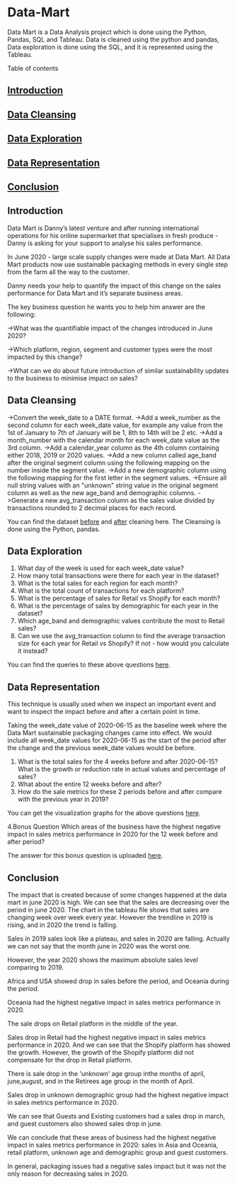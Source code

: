 # Data-Mart
Data Mart is a Data Analysis project which is done using the Python, Pandas, SQL and Tableau. Data is cleaned using the python and pandas, Data exploration is done using the SQL, and it is represented using the Tableau.

Table of contents
## [Introduction](#introduction)
## [Data Cleansing](#data-cleansing)
## [Data Exploration](#data-exploration) 
## [Data Representation](#data-representation)
## [Conclusion](#conclusion)


## Introduction
Data Mart is Danny’s latest venture and after running international operations for his online supermarket that specialises in fresh produce - Danny is asking for your support to analyse his sales performance.

In June 2020 - large scale supply changes were made at Data Mart. All Data Mart products now use sustainable packaging methods in every single step from the farm all the way to the customer.

Danny needs your help to quantify the impact of this change on the sales performance for Data Mart and it’s separate business areas.

The key business question he wants you to help him answer are the following:

->What was the quantifiable impact of the changes introduced in June 2020?

->Which platform, region, segment and customer types were the most impacted by this change?

->What can we do about future introduction of similar sustainability updates to the business to minimise impact on sales?


## Data Cleansing
->Convert the week_date to a DATE format. 
->Add a week_number as the second column for each week_date value, for example any value from the 1st of January to 7th of January will be 1, 8th to 14th will be 2 etc. 
->Add a month_number with the calendar month for each week_date value as the 3rd column. 
->Add a calendar_year column as the 4th column containing either 2018, 2019 or 2020 values. 
->Add a new column called age_band after the original segment column using the following mapping on the number inside the segment value. 
->Add a new demographic column using the following mapping for the first letter in the segment values. 
->Ensure all null string values with an "unknown" string value in the original segment column as well as the new age_band and demographic columns. 
->Generate a new avg_transaction column as the sales value divided by transactions rounded to 2 decimal places for each record. 

You can find the dataset [before](#data_mart.csv) and [after](#cleaned_data_mart.csv) cleaning here. The Cleansing is done using the Python, pandas.

## Data Exploration
1. What day of the week is used for each week_date value?
2. How many total transactions were there for each year in the dataset?
3. What is the total sales for each region for each month?
4. What is the total count of transactions for each platform?
5. What is the percentage of sales for Retail vs Shopify for each month?
6. What is the percentage of sales by demographic for each year in the dataset?
7. Which age_band and demographic values contribute the most to Retail sales?
8. Can we use the avg_transaction column to find the average transaction size for each year for Retail vs Shopify? If not - how would you calculate it instead?                                                                

You can find the queries to these above questions [here](#cleaned_data_mart.sql).

## Data Representation
This technique is usually used when we inspect an important event and want to inspect the impact before and after a certain point in time.

Taking the week_date value of 2020-06-15 as the baseline week where the Data Mart sustainable packaging changes came into effect. We would include all week_date values for 2020-06-15 as the start of the period after the change and the previous week_date values would be before.

1. What is the total sales for the 4 weeks before and after 2020-06-15? What is the growth or reduction rate in actual values and percentage of sales?
2. What about the entire 12 weeks before and after?
3. How do the sale metrics for these 2 periods before and after compare with the previous year in 2019?

You can get the visualization graphs for the above questions [here](#cleaned_data_mart.twbx).

4.Bonus Question
Which areas of the business have the highest negative impact in sales metrics performance in 2020 for the 12 week before and after period?

The answer for this bonus question is uploaded [here](#cleaned_data_mart.sql).

## Conclusion

The impact that is created because of some changes happened at the data mart in june 2020 is high. 
We can see that the sales are decreasing over the period in june 2020. The chart in the tableau file shows that sales are changing week over week every year. However the trendline in 2019 is rising, and in 2020 the trend is falling.

Sales in 2019 sales look like a plateau, and sales in 2020 are falling. Actually we can not say that the month june in 2020 was the worst one.

However, the year 2020 shows the maximum absolute sales level comparing to 2019.

Africa and USA showed drop in sales before the period, and Oceania during the period.

Oceania had the highest negative impact in sales metrics performance in 2020.

The sale drops on Retail platform in the middle of the year.

Sales drop in Retail had the highest negative impact in sales metrics performance in 2020. And we can see that the Shopify platform has showed the growth. However, the growth of the Shopify platform did not compensate for the drop in Retail platform.

There is sale drop in the 'unknown' age group inthe months of april, june,august, and in the Retirees age group in the month of April.

Sales drop in unknown demographic group had the highest negative impact in sales metrics performance in 2020.

We can see that Guests and Existing customers had a sales drop in march, and guest customers also showed sales drop in june.

We can conclude that these areas of business had the highest negative impact in sales metrics performance in 2020: sales in Asia and Oceania, retail platform, unknown age and demographic group and guest customers.

In general, packaging issues had a negative sales impact but it was not the only reason for decreasing sales in 2020.
